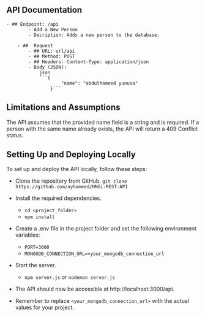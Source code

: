 ##  API Documentation
    - ## Endpoint: /api
            - Add a New Person
            - Decription: Adds a new person to the database.

        - ##  Request
            - ## URL: url/api
            - ## Method: POST
            - ## Headers: Content-Type: application/json
            - Body (JSON):
                json
                ```{
                        "name": "abdulhameed yunusa"
                    }```
## Limitations and Assumptions
The API assumes that the provided name field is a string and is required.
If a person with the same name already exists, the API will return a 409 Conflict status.

## Setting Up and Deploying Locally
To set up and deploy the API locally, follow these steps:

- Clone the repository from GitHub. `git clone https://github.com/ayhameed/HNGi-REST-API`
- Install the required dependencies.
    - `cd <project_folder>`
    - `npm install`
- Create a .env file in the project folder and set the following environment variables:
    - `PORT=3000`
    - `MONGODB_CONNECTION_URL=<your_mongodb_connection_url`
- Start the server.
    - `npm server.js` or `nodemon server.js`
- The API should now be accessible at http://localhost:3000/api.

- Remember to replace `<your_mongodb_connection_url>` with the actual values for your project.
